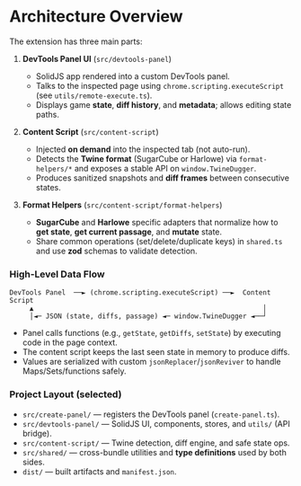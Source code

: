 # Architecture Overview

The extension has three main parts:

1. **DevTools Panel UI** (`src/devtools-panel`)

   - SolidJS app rendered into a custom DevTools panel.
   - Talks to the inspected page using `chrome.scripting.executeScript` (see `utils/remote-execute.ts`).
   - Displays game **state**, **diff history**, and **metadata**; allows editing state paths.

2. **Content Script** (`src/content-script`)

   - Injected **on demand** into the inspected tab (not auto-run).
   - Detects the **Twine format** (SugarCube or Harlowe) via `format-helpers/*` and exposes a stable API on `window.TwineDugger`.
   - Produces sanitized snapshots and **diff frames** between consecutive states.

3. **Format Helpers** (`src/content-script/format-helpers`)
   - **SugarCube** and **Harlowe** specific adapters that normalize how to **get state**, **get current passage**, and **mutate** state.
   - Share common operations (set/delete/duplicate keys) in `shared.ts` and use **zod** schemas to validate detection.

### High-Level Data Flow

```
DevTools Panel  ──► (chrome.scripting.executeScript) ──►  Content Script
     ▲                                                         │
     │◄─ JSON (state, diffs, passage) ◄─ window.TwineDugger ◄──┘
```

- Panel calls functions (e.g., `getState`, `getDiffs`, `setState`) by executing code in the page context.
- The content script keeps the last seen state in memory to produce diffs.
- Values are serialized with custom `jsonReplacer`/`jsonReviver` to handle Maps/Sets/functions safely.

### Project Layout (selected)

- `src/create-panel/` — registers the DevTools panel (`create-panel.ts`).
- `src/devtools-panel/` — SolidJS UI, components, stores, and `utils/` (API bridge).
- `src/content-script/` — Twine detection, diff engine, and safe state ops.
- `src/shared/` — cross-bundle utilities and **type definitions** used by both sides.
- `dist/` — built artifacts and `manifest.json`.
